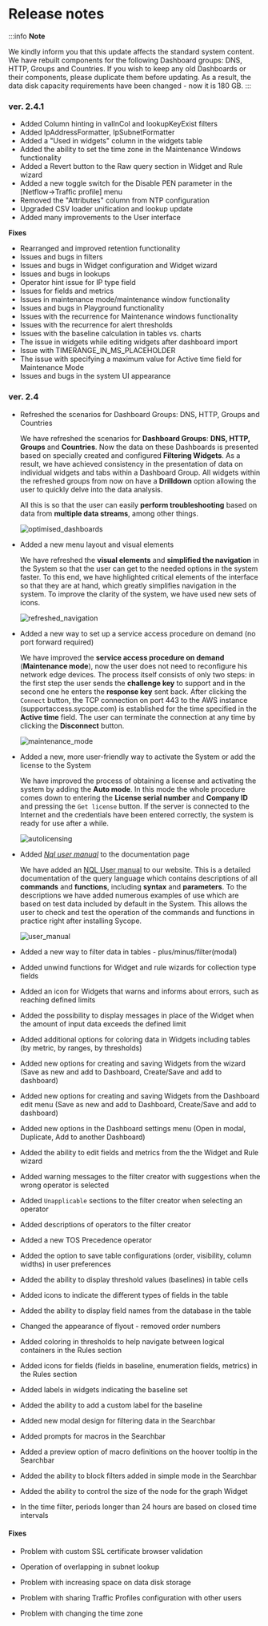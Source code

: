 # Release notes
:::info **Note**

We kindly inform you that this update affects the standard system content. We have rebuilt components for the following Dashboard groups: DNS, HTTP, Groups and Countries. If you wish to keep any old Dashboards or their components, please duplicate them before updating. As a result, the data disk capacity requirements have been changed - now it is 180 GB.
:::

### ver. 2.4.1

- Added Column hinting in valInCol and lookupKeyExist filters
- Added IpAddressFormatter, IpSubnetFormatter 
- Added a "Used in widgets" column in the widgets table
- Added the ability to set the time zone in the Maintenance Windows functionality
- Added a Revert button to the Raw query section in Widget and Rule wizard
- Added a new toggle switch for the Disable PEN parameter in the [Netflow->Traffic profile] menu
- Removed the "Attributes" column from NTP configuration
- Upgraded CSV loader unification and lookup update
- Added many improvements to the User interface

**Fixes**

- Rearranged and improved retention functionality
- Issues and bugs in filters
- Issues and bugs in Widget configuration and Widget wizard
- Issues and bugs in lookups
- Operator hint issue for IP type field
- Issues for fields and metrics
- Issues in maintenance mode/maintenance window functionality
- Issues and bugs in Playground functionality
- Issues with the recurrence for Maintenance windows functionality
- Issues with the recurrence for alert thresholds
- Issues with the baseline calculation in tables vs. charts
- The issue in widgets while editing widgets after dashboard import 
- Issue with TIMERANGE_IN_MS_PLACEHOLDER 
- The issue with specifying a maximum value for Active time field for Maintenance Mode
- Issues and bugs in the system UI appearance

  

### ver. 2.4

- Refreshed the scenarios for Dashboard Groups: DNS, HTTP, Groups and Countries

  We have refreshed the scenarios for **Dashboard Groups**: **DNS, HTTP, Groups** and **Countries**. Now the data on these Dashboards is presented based on specially created and configured **Filtering Widgets**. As a result, we have achieved consistency in the presentation of data on individual widgets and tabs within a Dashboard Group. All widgets within the refreshed groups from now on have a **Drilldown** option allowing the user to quickly delve into the data analysis.

  All this is so that the user can easily **perform troubleshooting** based on data from **multiple data streams**, among other things.

  ![optimised_dashboards](assets_07-Release%20notes/optimised_dashboards.jpg)

- Added a new menu layout and visual elements

  We have refreshed the **visual elements** and **simplified the navigation** in the System so that the user can get to the needed options in the system faster. To this end, we have highlighted critical elements of the interface so that they are at hand, which greatly simplifies navigation in the system. To improve the clarity of the system, we have used new sets of icons.

  ![refreshed_navigation](assets_07-Release%20notes/refreshed_navigation.jpg)

- Added a new way to set up a service access procedure on demand (no port forward required)

  We have improved the **service access procedure on demand** (**Maintenance mode**), now the user does not need to reconfigure his network edge devices. The process itself consists of only two steps: in the first step the user sends the **challenge key** to support and in the second one he enters the **response key** sent back. After clicking the `Connect` button, the TCP connection on port 443 to the AWS instance (supportaccess.sycope.com) is established for the time specified in the **Active time** field. The user can terminate the connection at any time by clicking the **Disconnect** button.

  ![maintenance_mode](assets_07-Release%20notes/maintenance_mode.jpg)

- Added a new, more user-friendly way to activate the System or add the license to the System

  We have improved the process of obtaining a license and activating the system by adding the **Auto mode**. In this mode the whole procedure comes down to entering the **License serial number** and **Company ID** and pressing the `Get license` button. If the server is connected to the Internet and the credentials have been entered correctly, the system is ready for use after a while.

  ![autolicensing](assets_07-Release%20notes/autolicensing.jpg)

- Added *[Nql user manual](https://documentation.sycope.com/NQL/NQL%20documentation)* to the documentation page

  We have added an [NQL User manual](https://documentation.sycope.com/NQL/NQL%20documentation) to our website. This is a detailed documentation of the query language which contains descriptions of all **commands** and **functions**, including **syntax** and **parameters**. To the descriptions we have added numerous examples of use which are based on test data included by default in the System. This allows the user to check and test the operation of the commands and functions in practice right after installing Sycope.

  ![user_manual](assets_07-Release%20notes/user_manual.jpg)

- Added a new way to filter data in tables - plus/minus/filter(modal)

- Added unwind functions for Widget and rule wizards for collection type fields

- Added an icon for Widgets that warns and informs about errors, such as reaching defined limits

- Added the possibility to display messages in place of the Widget when the amount of input data exceeds the defined limit

- Added additional options for coloring data in Widgets including tables (by metric, by ranges, by thresholds)

- Added new options for creating and saving Widgets from the wizard (Save as new and add to Dashboard, Create/Save and add to dashboard)

- Added new options for creating and saving Widgets from the Dashboard edit menu (Save as new and add to Dashboard, Create/Save and add to dashboard)

- Added new options in the Dashboard settings menu (Open in modal, Duplicate, Add to another Dashboard)

- Added the ability to edit fields and metrics from the the Widget and Rule wizard

- Added warning messages to the filter creator with suggestions when the wrong operator is selected 

- Added `Unapplicable` sections to the filter creator when selecting an operator

- Added descriptions of operators to the filter creator

- Added a new TOS Precedence operator

- Added the option to save table configurations (order, visibility, column widths) in user preferences 

- Added the ability to display threshold values (baselines) in table cells 

- Added icons to indicate the different types of fields in the table

- Added the ability to display field names from the database in the table

- Changed the appearance of flyout - removed order numbers

- Added coloring in thresholds to help navigate between logical containers in the Rules section

- Added icons for fields (fields in baseline, enumeration fields, metrics) in the Rules section

- Added labels in widgets indicating the baseline set 

- Added the ability to add a custom label for the baseline

- Added new modal design for filtering data in the Searchbar

- Added prompts for macros in the Searchbar

- Added a preview option of macro definitions on the hoover tooltip in the Searchbar

- Added the ability to block filters added in simple mode in the Searchbar

- Added the ability to control the size of the node for the graph Widget

- In the time filter, periods longer than 24 hours are based on closed time intervals

#### Fixes

- Problem with custom SSL certificate browser validation 

- Operation of overlapping in subnet lookup

- Problem with increasing space on data disk storage 

- Problem with sharing Traffic Profiles configuration with other users

- Problem with changing the time zone

  

  

 


